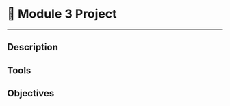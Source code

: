 # :rocket: Module 3 Project
__________________________________________________________________

## Description

## Tools

## Objectives
